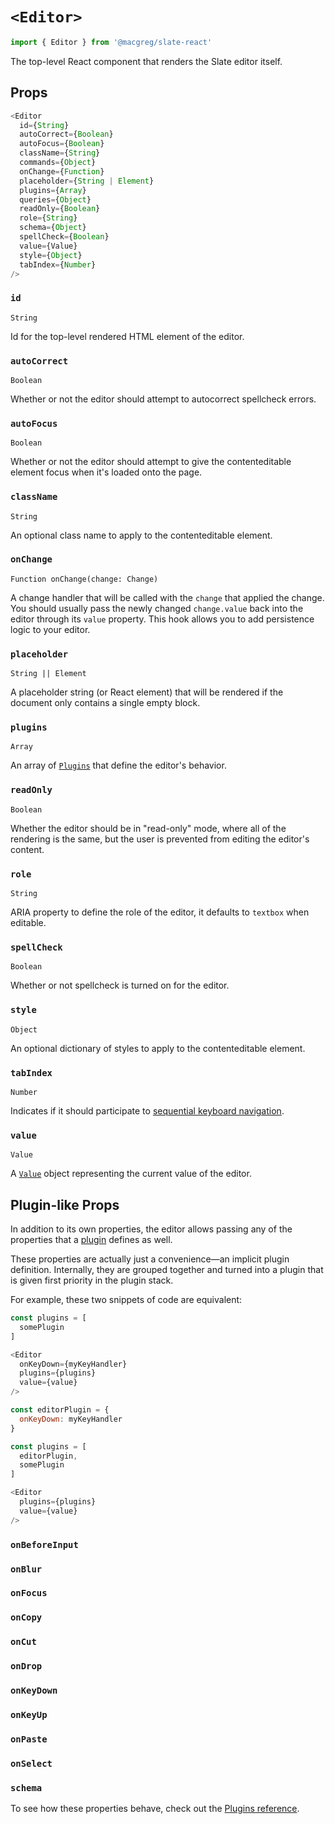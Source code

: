 # `<Editor>`

```js
import { Editor } from '@macgreg/slate-react'
```

The top-level React component that renders the Slate editor itself.

## Props

```js
<Editor
  id={String}
  autoCorrect={Boolean}
  autoFocus={Boolean}
  className={String}
  commands={Object}
  onChange={Function}
  placeholder={String | Element}
  plugins={Array}
  queries={Object}
  readOnly={Boolean}
  role={String}
  schema={Object}
  spellCheck={Boolean}
  value={Value}
  style={Object}
  tabIndex={Number}
/>
```

### `id`

`String`

Id for the top-level rendered HTML element of the editor.

### `autoCorrect`

`Boolean`

Whether or not the editor should attempt to autocorrect spellcheck errors.

### `autoFocus`

`Boolean`

Whether or not the editor should attempt to give the contenteditable element focus when it's loaded onto the page.

### `className`

`String`

An optional class name to apply to the contenteditable element.

### `onChange`

`Function onChange(change: Change)`

A change handler that will be called with the `change` that applied the change. You should usually pass the newly changed `change.value` back into the editor through its `value` property. This hook allows you to add persistence logic to your editor.

### `placeholder`

`String || Element`

A placeholder string (or React element) that will be rendered if the document only contains a single empty block.

### `plugins`

`Array`

An array of [`Plugins`](./plugins.md) that define the editor's behavior.

### `readOnly`

`Boolean`

Whether the editor should be in "read-only" mode, where all of the rendering is the same, but the user is prevented from editing the editor's content.

### `role`

`String`

ARIA property to define the role of the editor, it defaults to `textbox` when editable.

### `spellCheck`

`Boolean`

Whether or not spellcheck is turned on for the editor.

### `style`

`Object`

An optional dictionary of styles to apply to the contenteditable element.

### `tabIndex`

`Number`

Indicates if it should participate to [sequential keyboard navigation](https://developer.mozilla.org/en-US/docs/Web/HTML/Global_attributes/tabindex).

### `value`

`Value`

A [`Value`](../slate/value.md) object representing the current value of the editor.

## Plugin-like Props

In addition to its own properties, the editor allows passing any of the properties that a [plugin](./plugins.md) defines as well.

These properties are actually just a convenience—an implicit plugin definition. Internally, they are grouped together and turned into a plugin that is given first priority in the plugin stack.

For example, these two snippets of code are equivalent:

```js
const plugins = [
  somePlugin
]

<Editor
  onKeyDown={myKeyHandler}
  plugins={plugins}
  value={value}
/>
```

```js
const editorPlugin = {
  onKeyDown: myKeyHandler
}

const plugins = [
  editorPlugin,
  somePlugin
]

<Editor
  plugins={plugins}
  value={value}
/>
```

### `onBeforeInput`

### `onBlur`

### `onFocus`

### `onCopy`

### `onCut`

### `onDrop`

### `onKeyDown`

### `onKeyUp`

### `onPaste`

### `onSelect`

### `schema`

To see how these properties behave, check out the [Plugins reference](./plugins.md).

